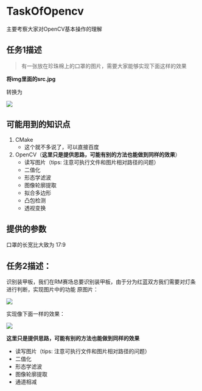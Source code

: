 # TaskOfOpencv

主要考察大家对OpenCV基本操作的理解

## 任务1描述
> 有一张放在珍珠棉上的口罩的图片，需要大家能够实现下面这样的效果

**将img里面的src.jpg**

转换为

![](https://github.com/nishangyumei/Assessment/blob/main/opencv/assets/result.jpg?raw=true)
## 可能用到的知识点
1. CMake
   + 这个就不多说了，可以直接百度
2. OpenCV（**这里只是提供思路，可能有别的方法也能做到同样的效果**）
   + 读写图片（tips: 注意可执行文件和图片相对路径的问题）
   + 二值化
   + 形态学滤波
   + 图像轮廓提取
   + 拟合多边形
   + 凸包检测
   + 透视变换

## 提供的参数
口罩的长宽比大致为 17:9


## 任务2描述：
识别装甲板，我们在RM赛场总要识别装甲板，由于分为红蓝双方我们需要对灯条进行判断，实现图片中的功能
原图片：

![](https://img-blog.csdnimg.cn/ad7c029bf2674677b05faaa8f8b221f6.gif)


实现像下面一样的效果：


![](https://img-blog.csdnimg.cn/635ac48f3dbd4c63a112719fd7c90936.gif)

**这里只是提供思路，可能有别的方法也能做到同样的效果**
   + 读写图片（tips: 注意可执行文件和图片相对路径的问题）
   + 二值化
   + 形态学滤波
   + 图像轮廓提取
   + 通道相减
   


